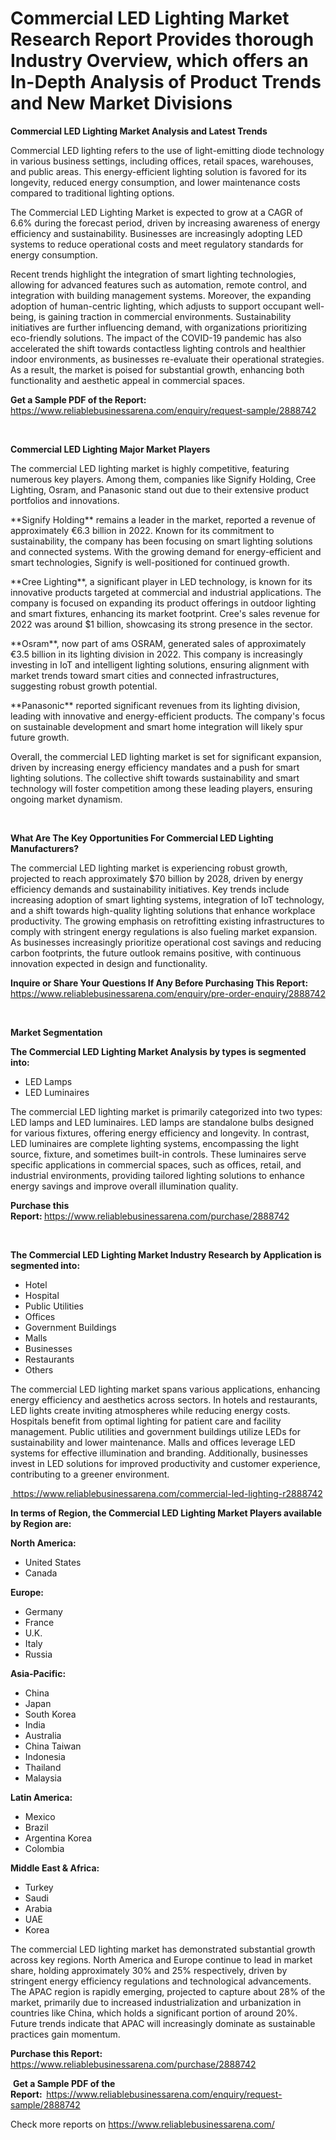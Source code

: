 <p><h1>Commercial LED Lighting Market Research Report Provides thorough Industry Overview, which offers an In-Depth Analysis of Product Trends and New Market Divisions</h1></p><p><strong>Commercial LED Lighting Market Analysis and Latest Trends</strong></p>
<p><p>Commercial LED lighting refers to the use of light-emitting diode technology in various business settings, including offices, retail spaces, warehouses, and public areas. This energy-efficient lighting solution is favored for its longevity, reduced energy consumption, and lower maintenance costs compared to traditional lighting options.</p><p>The Commercial LED Lighting Market is expected to grow at a CAGR of 6.6% during the forecast period, driven by increasing awareness of energy efficiency and sustainability. Businesses are increasingly adopting LED systems to reduce operational costs and meet regulatory standards for energy consumption. </p><p>Recent trends highlight the integration of smart lighting technologies, allowing for advanced features such as automation, remote control, and integration with building management systems. Moreover, the expanding adoption of human-centric lighting, which adjusts to support occupant well-being, is gaining traction in commercial environments. Sustainability initiatives are further influencing demand, with organizations prioritizing eco-friendly solutions. The impact of the COVID-19 pandemic has also accelerated the shift towards contactless lighting controls and healthier indoor environments, as businesses re-evaluate their operational strategies. As a result, the market is poised for substantial growth, enhancing both functionality and aesthetic appeal in commercial spaces.</p></p>
<p><strong>Get a Sample PDF of the Report:&nbsp;</strong> <a href="https://www.reliablebusinessarena.com/enquiry/request-sample/2888742?utm_campaign=2515&utm_medium=2&utm_source=Github&utm_content=ia&utm_term=14032025&utm_id=commercial-led-lighting">https://www.reliablebusinessarena.com/enquiry/request-sample/2888742</a></p>
<p>&nbsp;</p>
<p><strong>Commercial LED Lighting Major Market Players</strong></p>
<p><p>The commercial LED lighting market is highly competitive, featuring numerous key players. Among them, companies like Signify Holding, Cree Lighting, Osram, and Panasonic stand out due to their extensive product portfolios and innovations. </p><p>**Signify Holding** remains a leader in the market, reported a revenue of approximately €6.3 billion in 2022. Known for its commitment to sustainability, the company has been focusing on smart lighting solutions and connected systems. With the growing demand for energy-efficient and smart technologies, Signify is well-positioned for continued growth.</p><p>**Cree Lighting**, a significant player in LED technology, is known for its innovative products targeted at commercial and industrial applications. The company is focused on expanding its product offerings in outdoor lighting and smart fixtures, enhancing its market footprint. Cree's sales revenue for 2022 was around $1 billion, showcasing its strong presence in the sector.</p><p>**Osram**, now part of ams OSRAM, generated sales of approximately €3.5 billion in its lighting division in 2022. This company is increasingly investing in IoT and intelligent lighting solutions, ensuring alignment with market trends toward smart cities and connected infrastructures, suggesting robust growth potential.</p><p>**Panasonic** reported significant revenues from its lighting division, leading with innovative and energy-efficient products. The company's focus on sustainable development and smart home integration will likely spur future growth.</p><p>Overall, the commercial LED lighting market is set for significant expansion, driven by increasing energy efficiency mandates and a push for smart lighting solutions. The collective shift towards sustainability and smart technology will foster competition among these leading players, ensuring ongoing market dynamism.</p></p>
<p>&nbsp;</p>
<p><strong>What Are The Key Opportunities For Commercial LED Lighting Manufacturers?</strong></p>
<p><p>The commercial LED lighting market is experiencing robust growth, projected to reach approximately $70 billion by 2028, driven by energy efficiency demands and sustainability initiatives. Key trends include increasing adoption of smart lighting systems, integration of IoT technology, and a shift towards high-quality lighting solutions that enhance workplace productivity. The growing emphasis on retrofitting existing infrastructures to comply with stringent energy regulations is also fueling market expansion. As businesses increasingly prioritize operational cost savings and reducing carbon footprints, the future outlook remains positive, with continuous innovation expected in design and functionality.</p></p>
<p><strong>Inquire or Share Your Questions If Any Before Purchasing This Report:</strong> <a href="https://www.reliablebusinessarena.com/enquiry/pre-order-enquiry/2888742?utm_campaign=2515&utm_medium=2&utm_source=Github&utm_content=ia&utm_term=14032025&utm_id=commercial-led-lighting">https://www.reliablebusinessarena.com/enquiry/pre-order-enquiry/2888742</a></p>
<p>&nbsp;</p>
<p><strong>Market Segmentation</strong></p>
<p><strong>The Commercial LED Lighting Market Analysis by types is segmented into:</strong></p>
<p><ul><li>LED Lamps</li><li>LED Luminaires</li></ul></p>
<p><p>The commercial LED lighting market is primarily categorized into two types: LED lamps and LED luminaires. LED lamps are standalone bulbs designed for various fixtures, offering energy efficiency and longevity. In contrast, LED luminaires are complete lighting systems, encompassing the light source, fixture, and sometimes built-in controls. These luminaires serve specific applications in commercial spaces, such as offices, retail, and industrial environments, providing tailored lighting solutions to enhance energy savings and improve overall illumination quality.</p></p>
<p><strong>Purchase this Report:&nbsp;</strong><a href="https://www.reliablebusinessarena.com/purchase/2888742?utm_campaign=2515&utm_medium=2&utm_source=Github&utm_content=ia&utm_term=14032025&utm_id=commercial-led-lighting">https://www.reliablebusinessarena.com/purchase/2888742</a></p>
<p>&nbsp;</p>
<p><strong>The Commercial LED Lighting Market Industry Research by Application is segmented into:</strong></p>
<p><ul><li>Hotel</li><li>Hospital</li><li>Public Utilities</li><li>Offices</li><li>Government Buildings</li><li>Malls</li><li>Businesses</li><li>Restaurants</li><li>Others</li></ul></p>
<p><p>The commercial LED lighting market spans various applications, enhancing energy efficiency and aesthetics across sectors. In hotels and restaurants, LED lights create inviting atmospheres while reducing energy costs. Hospitals benefit from optimal lighting for patient care and facility management. Public utilities and government buildings utilize LEDs for sustainability and lower maintenance. Malls and offices leverage LED systems for effective illumination and branding. Additionally, businesses invest in LED solutions for improved productivity and customer experience, contributing to a greener environment.</p></p>
<p><a href="https://www.reliablebusinessarena.com/commercial-led-lighting-r2888742?utm_campaign=2515&utm_medium=2&utm_source=Github&utm_content=ia&utm_term=14032025&utm_id=commercial-led-lighting">&nbsp;https://www.reliablebusinessarena.com/commercial-led-lighting-r2888742</a></p>
<p><strong>In terms of Region, the Commercial LED Lighting Market Players available by Region are:</strong></p>
<p>
    <p> <strong> North America: </strong>
        <ul>
            <li>United States</li>
            <li>Canada</li>
        </ul>
        </p> 
    <p> <strong> Europe: </strong>
        <ul>
            <li>Germany</li>
            <li>France</li>
            <li>U.K.</li>
            <li>Italy</li>
            <li>Russia</li>
        </ul>
        </p> 
    <p> <strong> Asia-Pacific: </strong>
        <ul>
            <li>China</li>
            <li>Japan</li>
            <li>South Korea</li>
            <li>India</li>
            <li>Australia</li>
            <li>China Taiwan</li>
            <li>Indonesia</li>
            <li>Thailand</li>
            <li>Malaysia</li>
        </ul>
        </p> 
    <p> <strong> Latin America: </strong>
        <ul>
            <li>Mexico</li>
            <li>Brazil</li>
            <li>Argentina Korea</li>
            <li>Colombia</li>
        </ul>
        </p> 
    <p> <strong> Middle East & Africa: </strong>
        <ul>
            <li>Turkey</li>
            <li>Saudi</li>
            <li>Arabia</li>
            <li>UAE</li>
            <li>Korea</li>
        </ul>
    </p>
    </p>
<p><p>The commercial LED lighting market has demonstrated substantial growth across key regions. North America and Europe continue to lead in market share, holding approximately 30% and 25% respectively, driven by stringent energy efficiency regulations and technological advancements. The APAC region is rapidly emerging, projected to capture about 28% of the market, primarily due to increased industrialization and urbanization in countries like China, which holds a significant portion of around 20%. Future trends indicate that APAC will increasingly dominate as sustainable practices gain momentum.</p></p>
<p><strong>Purchase this Report: </strong><a href="https://www.reliablebusinessarena.com/purchase/2888742?utm_campaign=2515&utm_medium=2&utm_source=Github&utm_content=ia&utm_term=14032025&utm_id=commercial-led-lighting">https://www.reliablebusinessarena.com/purchase/2888742</a></p>
<p>&nbsp;<strong>Get a Sample PDF of the Report:&nbsp;&nbsp;</strong><a href="https://www.reliablebusinessarena.com/enquiry/request-sample/2888742?utm_campaign=2515&utm_medium=2&utm_source=Github&utm_content=ia&utm_term=14032025&utm_id=commercial-led-lighting">https://www.reliablebusinessarena.com/enquiry/request-sample/2888742</a></p>
<p><strong></strong></p>
<p>Check more reports on <a href="https://www.reliablebusinessarena.com/?utm_campaign=2515&utm_medium=2&utm_source=Github&utm_content=ia&utm_term=14032025&utm_id=commercial-led-lighting">https://www.reliablebusinessarena.com/</a></p>